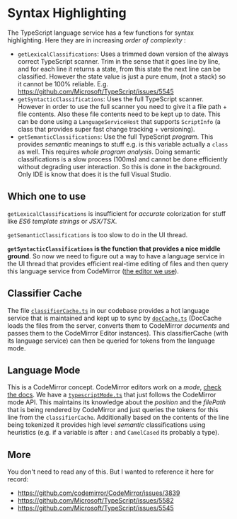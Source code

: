 # Syntax Highlighting
The TypeScript language service has a few functions for syntax highlighting. Here they are in increasing *order of complexity* :

* `getLexicalClassifications`: Uses a trimmed down version of the always correct TypeScript scanner. Trim in the sense that it goes line by line, and for each line it returns a state, from this state the next line can be classified. However the state value is just a pure enum, (not a stack) so it cannot be 100% reliable. E.g. https://github.com/Microsoft/TypeScript/issues/5545
* `getSyntacticClassifications`: Uses the full TypeScript scanner. However in order to use the full scanner you need to give it a file path + file contents. Also these file contents need to be kept up to date. This can be done using a `LanguageServiceHost` that supports `ScriptInfo` (a class that provides super fast change tracking + versioning).
* `getSemanticClassifications`: Use the full TypeScript *program*. This provides *semantic* meanings to stuff e.g. is this variable actually a `class` as well. This requires *whole program analysis*. Doing semantic classifications is a slow process (100ms) and cannot be done efficiently without degrading user interaction. So this is done in the background. Only IDE is know that does it is the full Visual Studio.

## Which one to use
`getLexicalClassifications` is insufficient for *accurate* colorization for stuff like *ES6 template strings* or *JSX/TSX*.

`getSemanticClassifications` is too slow to do in the UI thread.

**`getSyntacticClassifications` is the function that provides a nice middle ground**. So now we need to figure out a way to have a language service in the UI thread that provides efficient real-time editing of files and then query this language service from CodeMirror ([the editor we use][codemirror]).

## Classifier Cache
The file [`classifierCache.ts`][classifierCache.ts] in our codebase provides a hot language service that is maintained and kept up to sync by [`docCache.ts`][docCache.ts] (DocCache loads the files from the server, converts them to CodeMirror *documents* and passes them to the CodeMirror Editor instances). This classifierCache (with its language service) can then be queried for tokens from the language mode.

## Language Mode
This is a CodeMirror concept. CodeMirror editors work on a *mode*, [check the docs](http://codemirror.net/doc/manual.html#modeapi). We have a [`typescriptMode.ts`][typescriptMode.ts] that just follows the CodeMirror mode API. This maintains its knowledge about the *position* and the *filePath* that is being rendered by  CodeMirror and just queries the tokens for this line from the `classifierCache`. Additionally based on the contents of the line being tokenized it provides  high level *semantic* classifications using heuristics (e.g. if a variable is after `:` and `CamelCased` its probably a type).

## More
You don't need to read any of this. But I wanted to reference it here for record:

* https://github.com/codemirror/CodeMirror/issues/3839
* https://github.com/Microsoft/TypeScript/issues/5582
* https://github.com/Microsoft/TypeScript/issues/5545

[classifierCache.ts]:https://github.com/alm-tools/alm/blob/master/src/app/codemirror/mode/classifierCache.ts
[docCache.ts]:https://github.com/alm-tools/alm/blob/master/src/app/codemirror/mode/docCache.ts
[typescriptMode.ts]:https://github.com/alm-tools/alm/blob/master/src/app/codemirror/mode/typescriptMode.ts
[codemirror]:[./CODEMIRROR.md]
